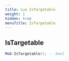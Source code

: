 ```yaml
---
title: Lua IsTargetable
weight: 1
hidden: true
menuTitle: IsTargetable
---
```

## IsTargetable
```lua
Mob:IsTargetable(); -- bool
```